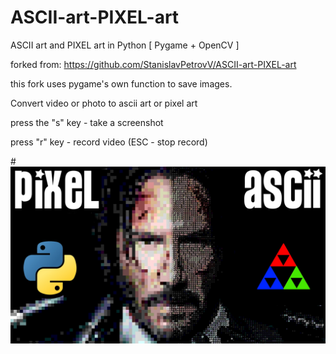 # ASCII-art-PIXEL-art
ASCII art and PIXEL art in Python [ Pygame + OpenCV ]

forked from: https://github.com/StanislavPetrovV/ASCII-art-PIXEL-art

this fork uses pygame's own function to save images.

Convert video or photo to asсii art or pixel art

press the "s" key - take a screenshot

press "r" key - record video (ESC - stop record)


#![ascii_pixel_art](screenshot/0.jpg "ascii_pixel_art")
